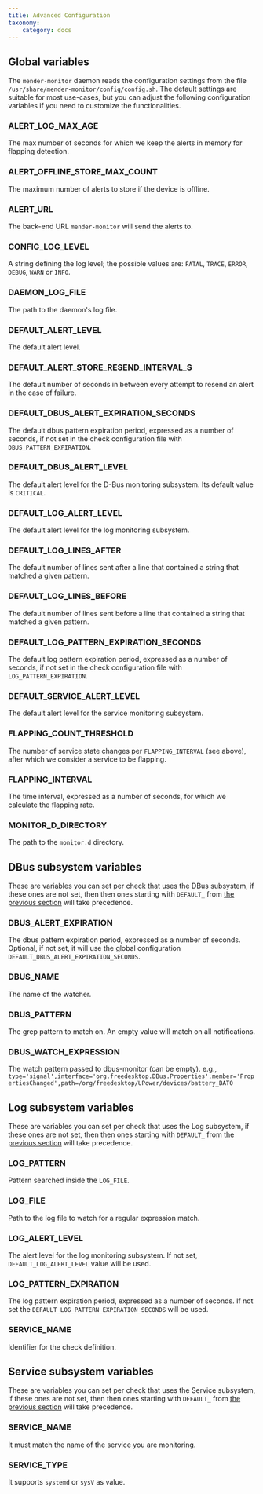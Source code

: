 ```yaml
---
title: Advanced Configuration
taxonomy:
    category: docs
---
```

## Global variables

The `mender-monitor` daemon reads the configuration settings from the file
`/usr/share/mender-monitor/config/config.sh`. The default settings are suitable
for most use-cases, but you can adjust the following configuration variables
if you need to customize the functionalities.

### ALERT_LOG_MAX_AGE

The max number of seconds for which we keep the alerts in memory for flapping detection.

### ALERT_OFFLINE_STORE_MAX_COUNT

The maximum number of alerts to store if the device is offline.

### ALERT_URL

The back-end URL `mender-monitor` will send the alerts to.

### CONFIG_LOG_LEVEL

A string defining the log level; the possible values are: `FATAL`, `TRACE`, `ERROR`, `DEBUG`, `WARN` or `INFO`.

### DAEMON_LOG_FILE

The path to the daemon's log file.

### DEFAULT_ALERT_LEVEL

The default alert level.

### DEFAULT_ALERT_STORE_RESEND_INTERVAL_S

The default number of seconds in between every attempt to resend an alert in the case of failure.

### DEFAULT_DBUS_ALERT_EXPIRATION_SECONDS

The default dbus pattern expiration period, expressed as a number of seconds, if not set in the check configuration file with `DBUS_PATTERN_EXPIRATION`.

### DEFAULT_DBUS_ALERT_LEVEL

The default alert level for the D-Bus monitoring subsystem. Its default value is `CRITICAL`.

### DEFAULT_LOG_ALERT_LEVEL

The default alert level for the log monitoring subsystem.

### DEFAULT_LOG_LINES_AFTER

The default number of lines sent after a line that contained a string that matched a given pattern.

### DEFAULT_LOG_LINES_BEFORE

The default number of lines sent before a line that contained a string that matched a given pattern.

### DEFAULT_LOG_PATTERN_EXPIRATION_SECONDS

The default log pattern expiration period, expressed as a number of seconds, if not set in the check configuration file with `LOG_PATTERN_EXPIRATION`.

### DEFAULT_SERVICE_ALERT_LEVEL

The default alert level for the service monitoring subsystem.

### FLAPPING_COUNT_THRESHOLD

The number of service state changes per `FLAPPING_INTERVAL` (see above), after which we consider a service to be flapping.

### FLAPPING_INTERVAL

The time interval, expressed as a number of seconds, for which we calculate the flapping rate.

### MONITOR_D_DIRECTORY

The path to the `monitor.d` directory.

## DBus subsystem variables

These are variables you can set per check that uses the DBus subsystem, if these ones are not set, then then ones starting with `DEFAULT_` from [the previous section](#global-variables) will take precedence.

### DBUS_ALERT_EXPIRATION

The dbus pattern expiration period, expressed as a number of seconds. Optional, if not set, it will use the global configuration `DEFAULT_DBUS_ALERT_EXPIRATION_SECONDS`.

### DBUS_NAME

The name of the watcher.

### DBUS_PATTERN

The grep pattern to match on. An empty value will match on all notifications.

### DBUS_WATCH_EXPRESSION

The watch pattern passed to dbus-monitor (can be empty). e.g.,  `type='signal',interface='org.freedesktop.DBus.Properties',member='PropertiesChanged',path=/org/freedesktop/UPower/devices/battery_BAT0`

## Log subsystem variables

These are variables you can set per check that uses the Log subsystem, if these ones are not set, then then ones starting with `DEFAULT_` from [the previous section](#global-variables) will take precedence.

### LOG_PATTERN

Pattern searched inside the `LOG_FILE`.

### LOG_FILE

Path to the log file to watch for a regular expression match.

### LOG_ALERT_LEVEL

The alert level for the log monitoring subsystem. If not set, `DEFAULT_LOG_ALERT_LEVEL` value will be used.

### LOG_PATTERN_EXPIRATION

The log pattern expiration period, expressed as a number of seconds. If not set the `DEFAULT_LOG_PATTERN_EXPIRATION_SECONDS` will be used.

### SERVICE_NAME

Identifier for the check definition.

## Service subsystem variables

These are variables you can set per check that uses the Service subsystem, if these ones are not set, then then ones starting with `DEFAULT_` from [the previous section](#global-variables) will take precedence.

### SERVICE_NAME

It must match the name of the service you are monitoring.

### SERVICE_TYPE

It supports `systemd` or `sysV` as value.

